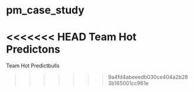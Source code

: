 # pm_case_study
<<<<<<< HEAD
Team Hot Predictons
=======
Team Hot Predictbulls
>>>>>>> 9a4fd4abeeedb030ce404a2b283b165001cc961e
